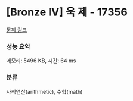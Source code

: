 # [Bronze IV] 욱 제 - 17356 

[문제 링크](https://www.acmicpc.net/problem/17356) 

### 성능 요약

메모리: 5496 KB, 시간: 64 ms

### 분류

사칙연산(arithmetic), 수학(math)

